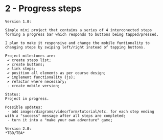 # 2 - Progress steps

    Version 1.0:

    Simple mini project that contains a series of 4 interconected steps forming a progress bar which responds to buttons being tapped/pressed.

    I plan to make it responsive and change the mobile funtionality to changing steps by swiping left/right instead of tapping buttons.

    Project milestones are:
     ✔ create steps list;
     ✔ create buttons;
     ✔ link steps;
     ✔ position all elements as per course design;
     ✔ implement functionality (js);
     ✔ refactor where necessary;
     - create mobile version;

    Status:
    Project in progress.

    Possible updates:
     - add images/diagrams/video/form/tutorial/etc. for each step ending with a "success" message after all steps are completed;
     - turn it into a "make your own adventure" game;

    Version 2.0:
    *TBD/TBA*
